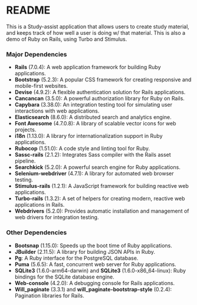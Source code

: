 # README

This is a Study-assist application that allows users to create study material, and keeps track of how well a user is doing w/ that material.
This is also a demo of Ruby on Rails, using Turbo and Stimulus.

### Major Dependencies

- **Rails** (7.0.4): A web application framework for building Ruby applications.
- **Bootstrap** (5.2.3): A popular CSS framework for creating responsive and mobile-first websites.
- **Devise** (4.9.2): A flexible authentication solution for Rails applications.
- **Cancancan** (3.5.0): A powerful authorization library for Ruby on Rails.
- **Capybara** (3.38.0): An integration testing tool for simulating user interactions with web applications.
- **Elasticsearch** (8.6.0): A distributed search and analytics engine.
- **Font Awesome** (4.7.0.8): A library of scalable vector icons for web projects.
- **i18n** (1.13.0): A library for internationalization support in Ruby applications.
- **Rubocop** (1.51.0): A code style and linting tool for Ruby.
- **Sassc-rails** (2.1.2): Integrates Sass compiler with the Rails asset pipeline.
- **Searchkick** (5.2.0): A powerful search engine for Ruby applications.
- **Selenium-webdriver** (4.7.1): A library for automated web browser testing.
- **Stimulus-rails** (1.2.1): A JavaScript framework for building reactive web applications.
- **Turbo-rails** (1.3.2): A set of helpers for creating modern, reactive web applications in Rails.
- **Webdrivers** (5.2.0): Provides automatic installation and management of web drivers for integration testing.

### Other Dependencies

- **Bootsnap** (1.15.0): Speeds up the boot time of Ruby applications.
- **JBuilder** (2.11.5): A library for building JSON APIs in Ruby.
- **Pg**: A Ruby interface for the PostgreSQL database.
- **Puma** (5.6.5): A fast, concurrent web server for Ruby applications.
- **SQLite3** (1.6.0-arm64-darwin) and **SQLite3** (1.6.0-x86_64-linux): Ruby bindings for the SQLite database engine.
- **Web-console** (4.2.0): A debugging console for Rails applications.
- **Will_paginate** (3.3.1) and **will_paginate-bootstrap-style** (0.2.4): Pagination libraries for Rails.
